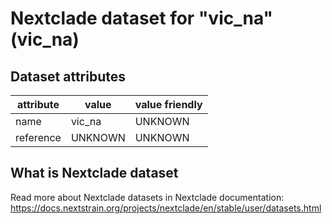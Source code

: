 # Nextclade dataset for "vic_na" (vic_na)


## Dataset attributes

| attribute            | value                | value friendly                           |
| -------------------- | -------------------- | ---------------------------------------- |
| name                 | vic_na               | UNKNOWN                                  |
| reference            | UNKNOWN              | UNKNOWN                                  |


## What is Nextclade dataset

Read more about Nextclade datasets in Nextclade documentation: https://docs.nextstrain.org/projects/nextclade/en/stable/user/datasets.html
